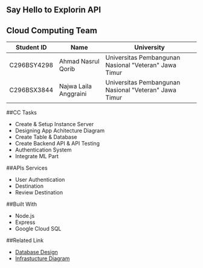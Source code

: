 ## Say Hello to Explorin API

## Cloud Computing Team
| Student ID | Name | University |
| ------ | ------ | ------ |
|C296BSY4298| Ahmad Nasrul Qorib | Universitas Pembangunan Nasional "Veteran" Jawa Timur|
|C296BSX3844|Najwa Laila Anggraini| Universitas Pembangunan Nasional "Veteran" Jawa Timur|

##CC Tasks
- Create & Setup Instance Server
- Designing App Achitecture Diagram
- Create Table & Database
- Create Backend API & API Testing
- Authentication System
- Integrate ML Part

##APIs Services
- User Authentication
- Destination
- Review Destination

##Built With
- Node.js
- Express
- Google Cloud SQL

##Related Link
- [Database Design](https://drive.google.com/file/d/1XFDaq8dpveQPbntGxui_JM6I2BzWarTh/view?usp=drive_link)
- [Infrastucture Diagram](https://drive.google.com/file/d/1nVUDr_gX6g2oyrD4Ia4bGF7vRS-kQcLV/view?usp=sharing) 
